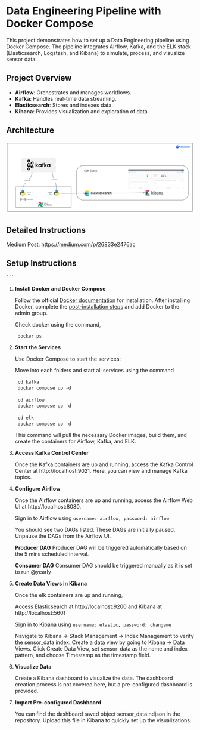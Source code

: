 # Data Engineering Pipeline with Docker Compose

This project demonstrates how to set up a Data Engineering pipeline using Docker Compose. The pipeline integrates Airflow, Kafka, and the ELK stack (Elasticsearch, Logstash, and Kibana) to simulate, process, and visualize sensor data.

## Project Overview

- **Airflow**: Orchestrates and manages workflows.
- **Kafka**: Handles real-time data streaming.
- **Elasticsearch**: Stores and indexes data.
- **Kibana**: Provides visualization and exploration of data.

## Architecture
![alt text](image.png)


## Detailed Instructions
Medium Post: https://medium.com/p/26833e2476ac


## Setup Instructions

    ```
1. **Install Docker and Docker Compose**

    Follow the official [Docker documentation](https://docs.docker.com/engine/install/) for installation. After installing Docker, complete the [post-installation steps](https://docs.docker.com/engine/install/linux-postinstall/) and add Docker to the admin group.

    Check docker using the command,
    
        docker ps

2. **Start the Services**

    Use Docker Compose to start the services:

    Move into each folders and start all services using the command 
    
        cd kafka
        docker compose up -d

        cd airflow
        docker compose up -d

        cd elk
        docker compose up -d
    
    This command will pull the necessary Docker images, build them, and create the containers for Airflow, Kafka, and ELK.

3. **Access Kafka Control Center**

    Once the Kafka containers are up and running, access the Kafka Control Center at http://localhost:9021. Here, you can view and manage Kafka topics.


4. **Configure Airflow**

    Once the Airflow containers are up and running, access the Airflow Web UI at http://localhost:8080.

    Sign in to Airflow using ```username: airflow, password: airflow```

    You should see two DAGs listed. These DAGs are initially paused.
    Unpause the DAGs from the Airflow UI. 

    **Producer DAG**
    Producer DAG will be triggered automatically based on the 5 mins scheduled interval.
    
    **Consumer DAG**
    Consumer DAG should be triggered manually as it is set to run @yearly
    

5. **Create Data Views in Kibana**

    Once the elk containers are up and running,

    Access Elasticsearch at http://localhost:9200 and Kibana at http://localhost:5601

    Sign in to Kibana using ```username: elastic, password: changeme```

    Navigate to Kibana -> Stack Management -> Index Management to verify the sensor_data index.
    Create a data view by going to Kibana -> Data Views.
    Click Create Data View, set sensor_data as the name and index pattern, and choose Timestamp as the timestamp field.

6. **Visualize Data**

    Create a Kibana dashboard to visualize the data. The dashboard creation process is not covered here, but a pre-configured dashboard is provided.

7. **Import Pre-configured Dashboard**

    You can find the dashboard saved object sensor_data.ndjson in the repository.
    Upload this file in Kibana to quickly set up the visualizations.
